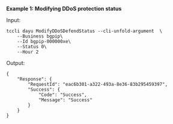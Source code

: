**Example 1: Modifying DDoS protection status**



Input: 

```
tccli dayu ModifyDDoSDefendStatus --cli-unfold-argument  \
    --Business bgpip\
    --Id bgpip-000000xe\
    --Status 0\
    --Hour 2
```

Output: 
```
{
    "Response": {
        "RequestId": "eac6b301-a322-493a-8e36-83b295459397",
        "Success": {
            "Code": "Success",
            "Message": "Success"
        }
    }
}
```

